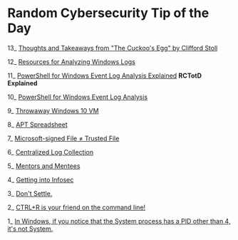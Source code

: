 # Random Cybersecurity Tip of the Day

13_ [Thoughts and Takeaways from "The Cuckoo's Egg" by Clifford Stoll](https://paul-masek.com/RCTotD/The_Cuckoos_Egg_Takeaways)

12_ [Resources for Analyzing Windows Logs](https://paul-masek.com/RCTotD/Resources_for_Analyzing_Windows_Logs)

11_ [PowerShell for Windows Event Log Analysis Explained](https://paul-masek.com/RCTotD/PowerShell_for_Windows_Event_Log_Analysis_Explained) **RCTotD Explained**

10_ [PowerShell for Windows Event Log Analysis](https://paul-masek.com/RCTotD/PowerShell_for_Windows_Event_Log_Analysis)

9_ [Throwaway Windows 10 VM](https://paul-masek.com/RCTotD/Throwaway_Win10_VM)

8_ [APT Spreadsheet](https://paul-masek.com/RCTotD/APT_Spreadsheet)

7_ [Microsoft-signed File ≠ Trusted File](https://paul-masek.com/RCTotD/Microsoft_Signed_File_Not_Trusted_File)

6_ [Centralized Log Collection](https://paul-masek.com/RCTotD/Centralized_Log_Collection)

5_ [Mentors and Mentees](https://paul-masek.com/RCTotD/Mentors_and_Mentees)

4_ [Getting into Infosec](https://paul-masek.com/RCTotD/Getting_into_Infosec)

3_ [Don't Settle.](https://paul-masek.com/RCTotD/Dont_Settle)

2_ [CTRL+R is your friend on the command line!](https://paul-masek.com/RCTotD/CTRL_R_Is_Your_Friend)

1_ [In Windows, if you notice that the System process has a PID other than 4, it's not System.](https://paul-masek.com/RCTotD/System_PID_Not_4)